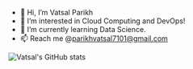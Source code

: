 - 👋 Hi, I’m Vatsal Parikh
- 👀 I’m interested in Cloud Computing and DevOps!
- 🌱 I’m currently learning Data Science.
- 📫 Reach me @parikhvatsal7101@gmail.com

<!---
vatsalparikh07/vatsalparikh07 is a ✨ special ✨ repository because its `README.md` (this file) appears on your GitHub profile.
You can click the Preview link to take a look at your changes.
--->

![Vatsal's GitHub stats](https://github-readme-stats.vercel.app/api?username=vatsalparikh07&show_icons=true&theme=radical)


